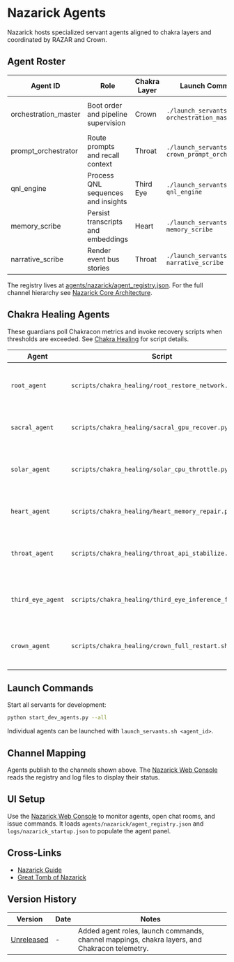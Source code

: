 # Nazarick Agents

Nazarick hosts specialized servant agents aligned to chakra layers and coordinated by RAZAR and Crown.

## Agent Roster

| Agent ID | Role | Chakra Layer | Launch Command | Channel | Chakracon Telemetry |
| --- | --- | --- | --- | --- | --- |
| orchestration_master | Boot order and pipeline supervision | Crown | `./launch_servants.sh orchestration_master` | `#throne-room` | Prometheus `chakra_energy{chakra="crown"}` → `crown_overload` → notify `#throne-room` |
| prompt_orchestrator | Route prompts and recall context | Throat | `./launch_servants.sh crown_prompt_orchestrator` | `#signal-hall` | Prometheus `chakra_energy{chakra="throat"}` → `signal_hall_blockage` → page orchestration_master |
| qnl_engine | Process QNL sequences and insights | Third Eye | `./launch_servants.sh qnl_engine` | `#insight-observatory` | Prometheus `chakra_energy{chakra="third_eye"}` → `insight_drought` → route to `#throne-room` |
| memory_scribe | Persist transcripts and embeddings | Heart | `./launch_servants.sh memory_scribe` | `#memory-vault` | Prometheus `chakra_energy{chakra="heart"}` → `memory_backlog` → alert prompt_orchestrator |
| narrative_scribe | Render event bus stories | Throat | `./launch_servants.sh narrative_scribe` | `#story-forge` | Prometheus `narrative_rate` → `narrative_lag` → escalate to memory_scribe |

The registry lives at [agents/nazarick/agent_registry.json](../agents/nazarick/agent_registry.json). For the full channel hierarchy see [Nazarick Core Architecture](../agents/nazarick/nazarick_core_architecture.md).

## Chakra Healing Agents

These guardians poll Chakracon metrics and invoke recovery scripts when thresholds are exceeded. See [Chakra Healing](chakra_healing.md) for script details.

| Agent | Script | Action |
| --- | --- | --- |
| `root_agent` | `scripts/chakra_healing/root_restore_network.sh` | Restart network interface or reduce disk I/O |
| `sacral_agent` | `scripts/chakra_healing/sacral_gpu_recover.py` | Reset GPU VRAM or pause GPU tasks |
| `solar_agent` | `scripts/chakra_healing/solar_cpu_throttle.py` | Cap runaway CPU processes via cgroups |
| `heart_agent` | `scripts/chakra_healing/heart_memory_repair.py` | Compact or purge memory layers |
| `throat_agent` | `scripts/chakra_healing/throat_api_stabilize.sh` | Adjust rate limits or restart gateway services |
| `third_eye_agent` | `scripts/chakra_healing/third_eye_inference_flush.py` | Clear model queue and hot-reload model |
| `crown_agent` | `scripts/chakra_healing/crown_full_restart.sh` | Orchestrate system reboot and operator notification |


## Launch Commands

Start all servants for development:

```bash
python start_dev_agents.py --all
```

Individual agents can be launched with `launch_servants.sh <agent_id>`.

## Channel Mapping

Agents publish to the channels shown above. The [Nazarick Web Console](nazarick_web_console.md) reads the registry and log files to display their status.

## UI Setup

Use the [Nazarick Web Console](nazarick_web_console.md) to monitor agents, open chat rooms, and issue commands. It loads `agents/nazarick/agent_registry.json` and `logs/nazarick_startup.json` to populate the agent panel.

## Cross-Links

- [Nazarick Guide](Nazarick_GUIDE.md)
- [Great Tomb of Nazarick](great_tomb_of_nazarick.md)

## Version History

| Version | Date | Notes |
| --- | --- | --- |
| [Unreleased](../CHANGELOG.md#documentation-audit) | - | Added agent roles, launch commands, channel mappings, chakra layers, and Chakracon telemetry. |
